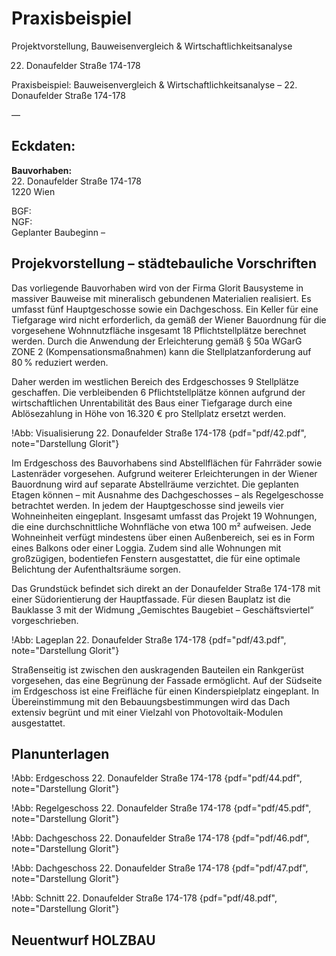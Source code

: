 # Praxisbeispiel

Projektvorstellung, Bauweisenvergleich & Wirtschaftlichkeitsanalyse

22. Donaufelder Straße 174-178

Praxisbeispiel: Bauweisenvergleich & Wirtschaftlichkeitsanalyse – 22. Donaufelder Straße 174-178

—

## Eckdaten:

**Bauvorhaben:**  
22. Donaufelder Straße 174-178  
1220 Wien

BGF:  
NGF:  
Geplanter Baubeginn –

## Projekvorstellung – städtebauliche Vorschriften

Das vorliegende Bauvorhaben wird von der Firma Glorit Bausysteme in massiver Bauweise mit mineralisch gebundenen Materialien realisiert. Es umfasst fünf Hauptgeschosse sowie ein Dachgeschoss. Ein Keller für eine Tiefgarage wird nicht erforderlich, da gemäß der Wiener Bauordnung für die vorgesehene Wohnnutzfläche insgesamt 18 Pflichtstellplätze berechnet werden. Durch die Anwendung der Erleichterung gemäß § 50a WGarG ZONE 2 (Kompensationsmaßnahmen) kann die Stellplatzanforderung auf 80 % reduziert werden.

Daher werden im westlichen Bereich des Erdgeschosses 9 Stellplätze geschaffen. Die verbleibenden 6 Pflichtstellplätze können aufgrund der wirtschaftlichen Unrentabilität des Baus einer Tiefgarage durch eine Ablösezahlung in Höhe von 16.320 € pro Stellplatz ersetzt werden.

!Abb: Visualisierung 22. Donaufelder Straße 174-178 {pdf="pdf/42.pdf", note="Darstellung Glorit"}

Im Erdgeschoss des Bauvorhabens sind Abstellflächen für Fahrräder sowie Lastenräder vorgesehen. Aufgrund weiterer Erleichterungen in der Wiener Bauordnung wird auf separate Abstellräume verzichtet. Die geplanten Etagen können – mit Ausnahme des Dachgeschosses – als Regelgeschosse betrachtet werden. In jedem der Hauptgeschosse sind jeweils vier Wohneinheiten eingeplant. Insgesamt umfasst das Projekt 19 Wohnungen, die eine durchschnittliche Wohnfläche von etwa 100 m² aufweisen. Jede Wohneinheit verfügt mindestens über einen Außenbereich, sei es in Form eines Balkons oder einer Loggia. Zudem sind alle Wohnungen mit großzügigen, bodentiefen Fenstern ausgestattet, die für eine optimale Belichtung der Aufenthaltsräume sorgen.

Das Grundstück befindet sich direkt an der Donaufelder Straße 174-178 mit einer Südorientierung der Hauptfassade. Für diesen Bauplatz ist die Bauklasse 3 mit der Widmung „Gemischtes Baugebiet – Geschäftsviertel“ vorgeschrieben.

!Abb: Lageplan 22. Donaufelder Straße 174-178 {pdf="pdf/43.pdf", note="Darstellung Glorit"}

Straßenseitig ist zwischen den auskragenden Bauteilen ein Rankgerüst vorgesehen, das eine Begrünung der Fassade ermöglicht. Auf der Südseite im Erdgeschoss ist eine Freifläche für einen Kinderspielplatz eingeplant. In Übereinstimmung mit den Bebauungsbestimmungen wird das Dach extensiv begrünt und mit einer Vielzahl von Photovoltaik-Modulen ausgestattet.

## Planunterlagen

!Abb: Erdgeschoss 22. Donaufelder Straße 174-178 {pdf="pdf/44.pdf", note="Darstellung Glorit"}

!Abb: Regelgeschoss 22. Donaufelder Straße 174-178 {pdf="pdf/45.pdf", note="Darstellung Glorit"}

!Abb: Dachgeschoss 22. Donaufelder Straße 174-178 {pdf="pdf/46.pdf", note="Darstellung Glorit"}

!Abb: Dachgeschoss 22. Donaufelder Straße 174-178 {pdf="pdf/47.pdf", note="Darstellung Glorit"}

!Abb: Schnitt 22. Donaufelder Straße 174-178 {pdf="pdf/48.pdf", note="Darstellung Glorit"}

## Neuentwurf HOLZBAU
